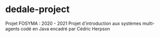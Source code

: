 # dedale-project
Projet FOSYMA : 2020 - 2021 Projet d'introduction aux systèmes multi-agents codé en Java encadré par Cédric Herpson
